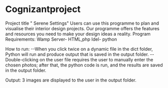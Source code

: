 # Cognizantproject
Project title " Serene Settings"
Users can use this programme to plan and visualise their interior design projects. Our programme offers the features and resources you need to make your design ideas a reality.
Program Requirements:
Wamp Server- HTML,php
Idel- python

How to run:
--When you click twice on a dynamic file in the dict folder, Python will run and produce output that is saved in the output folder.
--Double-clicking on the user file requires the user to manually enter the chosen photos; after that, the python code is run, and the results are saved in the output folder.

Output:
3 images are displayed to the user in the output folder.
